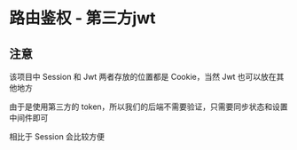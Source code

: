 # 路由鉴权 - 第三方jwt

## 注意

该项目中 Session 和 Jwt 两者存放的位置都是 Cookie，当然 Jwt 也可以放在其他地方

由于是使用第三方的 token，所以我们的后端不需要验证，只需要同步状态和设置中间件即可

相比于 Session 会比较方便
